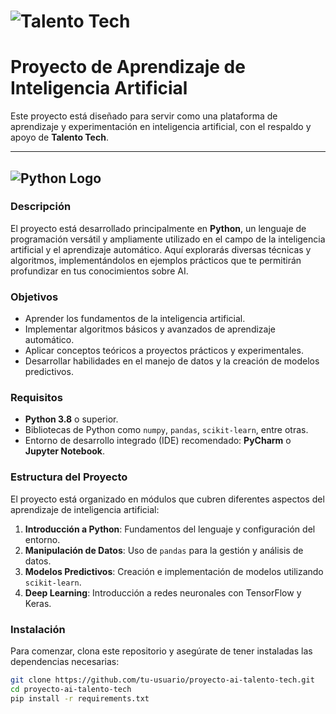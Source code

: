 # ![Talento Tech](./images/talento-tech.jpg)  
# Proyecto de Aprendizaje de Inteligencia Artificial

Este proyecto está diseñado para servir como una plataforma de aprendizaje y experimentación en inteligencia artificial, con el respaldo y apoyo de **Talento Tech**.

---

## ![Python Logo](https://www.python.org/static/community_logos/python-logo-master-v3-TM.png)

### Descripción

El proyecto está desarrollado principalmente en **Python**, un lenguaje de programación versátil y ampliamente utilizado en el campo de la inteligencia artificial y el aprendizaje automático. Aquí explorarás diversas técnicas y algoritmos, implementándolos en ejemplos prácticos que te permitirán profundizar en tus conocimientos sobre AI.

### Objetivos

- Aprender los fundamentos de la inteligencia artificial.
- Implementar algoritmos básicos y avanzados de aprendizaje automático.
- Aplicar conceptos teóricos a proyectos prácticos y experimentales.
- Desarrollar habilidades en el manejo de datos y la creación de modelos predictivos.

### Requisitos

- **Python 3.8** o superior.
- Bibliotecas de Python como `numpy`, `pandas`, `scikit-learn`, entre otras.
- Entorno de desarrollo integrado (IDE) recomendado: **PyCharm** o **Jupyter Notebook**.

### Estructura del Proyecto

El proyecto está organizado en módulos que cubren diferentes aspectos del aprendizaje de inteligencia artificial:

1. **Introducción a Python**: Fundamentos del lenguaje y configuración del entorno.
2. **Manipulación de Datos**: Uso de `pandas` para la gestión y análisis de datos.
3. **Modelos Predictivos**: Creación e implementación de modelos utilizando `scikit-learn`.
4. **Deep Learning**: Introducción a redes neuronales con TensorFlow y Keras.

### Instalación

Para comenzar, clona este repositorio y asegúrate de tener instaladas las dependencias necesarias:

```bash
git clone https://github.com/tu-usuario/proyecto-ai-talento-tech.git
cd proyecto-ai-talento-tech
pip install -r requirements.txt
